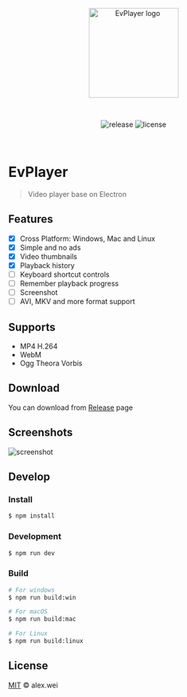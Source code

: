 <p align="center">
  <img width="180" src="https://alex8088.github.io/assets/evplayer-logo.png" alt="EvPlayer logo">
</p>
<br/>
<p align="center">
  <img src="https://img.shields.io/github/v/release/alex8088/EvPlayer?style=flat-square" alt="release">
  <img src="https://img.shields.io/github/license/alex8088/EvPlayer?style=flat-square" alt="license">
</p>
<br/>

# EvPlayer

> Video player base on Electron

## Features

- [x] Cross Platform: Windows, Mac and Linux
- [x] Simple and no ads
- [x] Video thumbnails
- [x] Playback history
- [ ] Keyboard shortcut controls
- [ ] Remember playback progress
- [ ] Screenshot
- [ ] AVI, MKV and more format support

## Supports

- MP4 H.264
- WebM
- Ogg Theora Vorbis

## Download

You can download from [Release](https://github.com/alex8088/EvPlayer/releases) page

## Screenshots

![screenshot](https://alex8088.github.io/assets/evplayer-screenshot.png)

## Develop

### Install

```bash
$ npm install
```

### Development

```bash
$ npm run dev
```

### Build

```bash
# For windows
$ npm run build:win

# For macOS
$ npm run build:mac

# For Linux
$ npm run build:linux
```

## License

[MIT](./LICENSE) © alex.wei
